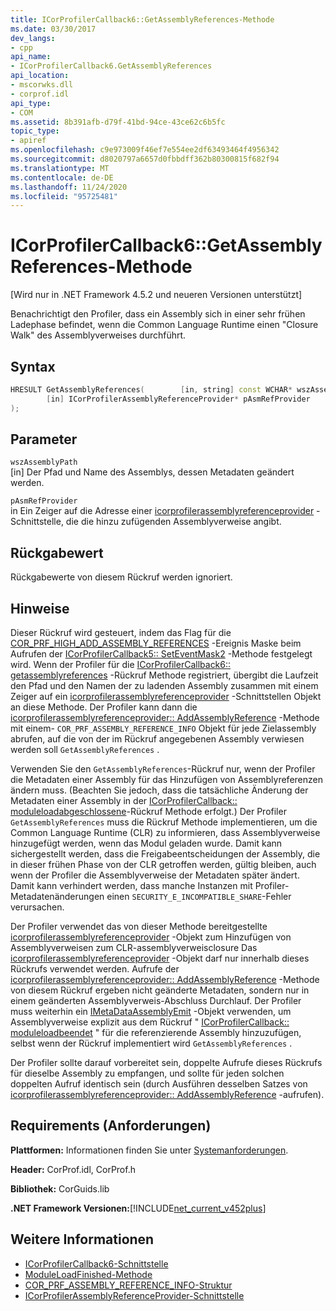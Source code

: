 ```yaml
---
title: ICorProfilerCallback6::GetAssemblyReferences-Methode
ms.date: 03/30/2017
dev_langs:
- cpp
api_name:
- ICorProfilerCallback6.GetAssemblyReferences
api_location:
- mscorwks.dll
- corprof.idl
api_type:
- COM
ms.assetid: 8b391afb-d79f-41bd-94ce-43ce62c6b5fc
topic_type:
- apiref
ms.openlocfilehash: c9e973009f46ef7e554ee2df63493464f4956342
ms.sourcegitcommit: d8020797a6657d0fbbdff362b80300815f682f94
ms.translationtype: MT
ms.contentlocale: de-DE
ms.lasthandoff: 11/24/2020
ms.locfileid: "95725481"
---
```

# <a name="icorprofilercallback6getassemblyreferences-method"></a>ICorProfilerCallback6::GetAssemblyReferences-Methode

[Wird nur in .NET Framework 4.5.2 und neueren Versionen unterstützt]  
  
 Benachrichtigt den Profiler, dass ein Assembly sich in einer sehr frühen Ladephase befindet, wenn die Common Language Runtime einen "Closure Walk" des Assemblyverweises durchführt.  
  
## <a name="syntax"></a>Syntax  
  
```cpp
HRESULT GetAssemblyReferences(        [in, string] const WCHAR* wszAssemblyPath,  
        [in] ICorProfilerAssemblyReferenceProvider* pAsmRefProvider  
);  
```  
  
## <a name="parameters"></a>Parameter  

 `wszAssemblyPath`  
 [in] Der Pfad und Name des Assemblys, dessen Metadaten geändert werden.  
  
 `pAsmRefProvider`  
 in Ein Zeiger auf die Adresse einer [icorprofilerassemblyreferenceprovider](icorprofilerassemblyreferenceprovider-interface.md) -Schnittstelle, die die hinzu zufügenden Assemblyverweise angibt.  
  
## <a name="return-value"></a>Rückgabewert  

 Rückgabewerte von diesem Rückruf werden ignoriert.  
  
## <a name="remarks"></a>Hinweise  

 Dieser Rückruf wird gesteuert, indem das Flag für die [COR_PRF_HIGH_ADD_ASSEMBLY_REFERENCES](cor-prf-high-monitor-enumeration.md) -Ereignis Maske beim Aufrufen der [ICorProfilerCallback5:: SetEventMask2](icorprofilerinfo5-seteventmask2-method.md) -Methode festgelegt wird. Wenn der Profiler für die [ICorProfilerCallback6:: getassemblyreferences](icorprofilercallback6-getassemblyreferences-method.md) -Rückruf Methode registriert, übergibt die Laufzeit den Pfad und den Namen der zu ladenden Assembly zusammen mit einem Zeiger auf ein [icorprofilerassemblyreferenceprovider](icorprofilerassemblyreferenceprovider-interface.md) -Schnittstellen Objekt an diese Methode. Der Profiler kann dann die [icorprofilerassemblyreferenceprovider:: AddAssemblyReference](icorprofilerassemblyreferenceprovider-addassemblyreference-method.md) -Methode mit einem- `COR_PRF_ASSEMBLY_REFERENCE_INFO` Objekt für jede Zielassembly abrufen, auf die von der im Rückruf angegebenen Assembly verwiesen werden soll `GetAssemblyReferences` .  
  
 Verwenden Sie den `GetAssemblyReferences`-Rückruf nur, wenn der Profiler die Metadaten einer Assembly für das Hinzufügen von Assemblyreferenzen ändern muss. (Beachten Sie jedoch, dass die tatsächliche Änderung der Metadaten einer Assembly in der [ICorProfilerCallback:: moduleloadabgeschlossene](icorprofilercallback-moduleloadfinished-method.md)-Rückruf Methode erfolgt.) Der Profiler `GetAssemblyReferences` muss die Rückruf Methode implementieren, um die Common Language Runtime (CLR) zu informieren, dass Assemblyverweise hinzugefügt werden, wenn das Modul geladen wurde.  Damit kann sichergestellt werden, dass die Freigabeentscheidungen der Assembly, die in dieser frühen Phase von der CLR getroffen werden, gültig bleiben, auch wenn der Profiler die Assemblyverweise der Metadaten später ändert.  Damit kann verhindert werden, dass manche Instanzen mit Profiler-Metadatenänderungen einen `SECURITY_E_INCOMPATIBLE_SHARE`-Fehler verursachen.  
  
 Der Profiler verwendet das von dieser Methode bereitgestellte [icorprofilerassemblyreferenceprovider](icorprofilerassemblyreferenceprovider-interface.md) -Objekt zum Hinzufügen von Assemblyverweisen zum CLR-assemblyverweisclosure  Das [icorprofilerassemblyreferenceprovider](icorprofilerassemblyreferenceprovider-interface.md) -Objekt darf nur innerhalb dieses Rückrufs verwendet werden. Aufrufe der [icorprofilerassemblyreferenceprovider:: AddAssemblyReference](icorprofilerassemblyreferenceprovider-addassemblyreference-method.md) -Methode von diesem Rückruf ergeben nicht geänderte Metadaten, sondern nur in einem geänderten Assemblyverweis-Abschluss Durchlauf. Der Profiler muss weiterhin ein [IMetaDataAssemblyEmit](../metadata/imetadataassemblyemit-interface.md) -Objekt verwenden, um Assemblyverweise explizit aus dem Rückruf " [ICorProfilerCallback:: moduleloadbeendet](icorprofilercallback-moduleloadfinished-method.md) " für die referenzierende Assembly hinzuzufügen, selbst wenn der Rückruf implementiert wird `GetAssemblyReferences` .  
  
 Der Profiler sollte darauf vorbereitet sein, doppelte Aufrufe dieses Rückrufs für dieselbe Assembly zu empfangen, und sollte für jeden solchen doppelten Aufruf identisch sein (durch Ausführen desselben Satzes von [icorprofilerassemblyreferenceprovider:: AddAssemblyReference](icorprofilerassemblyreferenceprovider-addassemblyreference-method.md) -aufrufen).  
  
## <a name="requirements"></a>Requirements (Anforderungen)  

 **Plattformen:** Informationen finden Sie unter [Systemanforderungen](../../get-started/system-requirements.md).  
  
 **Header:** CorProf.idl, CorProf.h  
  
 **Bibliothek:** CorGuids.lib  
  
 **.NET Framework Versionen:**[!INCLUDE[net_current_v452plus](../../../../includes/net-current-v452plus-md.md)]  
  
## <a name="see-also"></a>Weitere Informationen

- [ICorProfilerCallback6-Schnittstelle](icorprofilercallback6-interface.md)
- [ModuleLoadFinished-Methode](icorprofilercallback-moduleloadfinished-method.md)
- [COR_PRF_ASSEMBLY_REFERENCE_INFO-Struktur](cor-prf-assembly-reference-info-structure.md)
- [ICorProfilerAssemblyReferenceProvider-Schnittstelle](icorprofilerassemblyreferenceprovider-interface.md)
